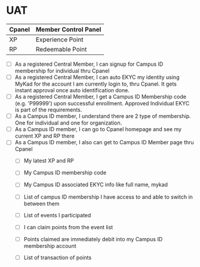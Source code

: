 # UAT

| Cpanel | Member Control Panel |
| :--- | :--- |
| XP | Experience Point |
| RP | Redeemable Point |

* [ ] As a registered Central Member, I can signup for Campus ID membership for individual thru Cpanel
* [ ] As a registered Central Member, I can auto EKYC my identity using MyKad for the account I am currently login to, thru Cpanel. It gets instant approval once auto identification done. 
* [ ] As a registered Central Member, I get a Campus ID Membership code \(e.g. 'P99999'\) upon successful enrollment. Approved Individual EKYC is part of the requirements.
* [ ] As a Campus ID member, I understand there are 2 type of membership. One for individual and one for organization.
* [ ] As a Campus ID member, I can go to Cpanel homepage and see my current XP and RP there
* [ ] As a Campus ID member, I also can get to Campus ID Member page thru Cpanel
  * [ ] My latest XP and RP
  * [ ] My Campus ID membership code
  * [ ] My Campus ID associated EKYC info like full name, mykad
  * [ ] List of campus ID membership I have access to and able to switch in between them
  * [ ] List of events I participated
  * [ ] I can claim points from the event list
  * [ ] Points claimed are immediately debit into my Campus ID membership account
  * [ ] List of transaction of points

